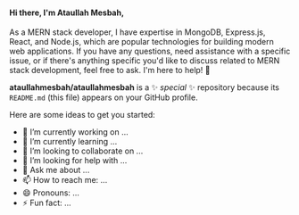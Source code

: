 #### Hi there, I'm Ataullah Mesbah, 
As a MERN stack developer, I have expertise in MongoDB, Express.js, React, and Node.js, which are popular technologies for building modern web applications. If you have any questions, need assistance with a specific issue, or if there's anything specific you'd like to discuss related to MERN stack development, feel free to ask. I'm here to help! 👋


**ataullahmesbah/ataullahmesbah** is a ✨ _special_ ✨ repository because its `README.md` (this file) appears on your GitHub profile.

Here are some ideas to get you started:

- 🔭 I’m currently working on ...
- 🌱 I’m currently learning ...
- 👯 I’m looking to collaborate on ...
- 🤔 I’m looking for help with ...
- 💬 Ask me about ...
- 📫 How to reach me: ...
- 😄 Pronouns: ...
- ⚡ Fun fact: ...

